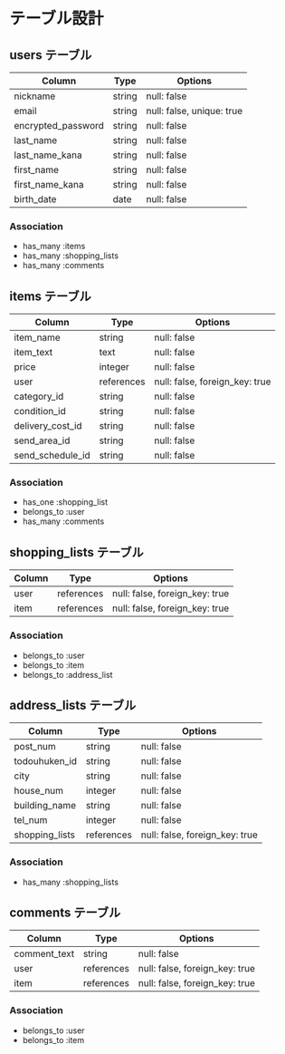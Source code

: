 # テーブル設計

## users テーブル

| Column             | Type    | Options                   |
| ------------------ | ------- | ------------------------- |
| nickname           | string  | null: false               |
| email              | string  | null: false, unique: true |
| encrypted_password | string  | null: false               |
| last_name          | string  | null: false               |
| last_name_kana     | string  | null: false               |
| first_name         | string  | null: false               |
| first_name_kana    | string  | null: false               |
| birth_date         | date    | null: false               |

### Association

- has_many :items
- has_many :shopping_lists
- has_many :comments

## items テーブル

| Column             | Type       | Options                        |
| ------------------ | ---------- | ------------------------------ |
| item_name          | string     | null: false                    |
| item_text          | text       | null: false                    |
| price              | integer    | null: false                    |
| user               | references | null: false, foreign_key: true |
| category_id        | string     | null: false                    |
| condition_id       | string     | null: false                    |
| delivery_cost_id   | string     | null: false                    |
| send_area_id       | string     | null: false                    |
| send_schedule_id   | string     | null: false                    |

### Association

- has_one :shopping_list
- belongs_to :user
- has_many :comments


## shopping_lists テーブル

| Column           | Type       | Options                        |
| ---------------- | ---------- | ------------------------------ |
| user             | references | null: false, foreign_key: true |
| item             | references | null: false, foreign_key: true |

### Association

- belongs_to :user
- belongs_to :item
- belongs_to :address_list

## address_lists テーブル

| Column            | Type       | Options                        |
| ----------------- | ---------- | ------------------------------ |
| post_num          | string     | null: false                    |
| todouhuken_id     | string     | null: false                    |
| city              | string     | null: false                    |
| house_num         | integer    | null: false                    |
| building_name     | string     | null: false                    |
| tel_num           | integer    | null: false                    |
| shopping_lists    | references | null: false, foreign_key: true |

### Association

- has_many :shopping_lists

## comments テーブル

| Column       | Type       | Options                        |
| ------------ | ---------- | ------------------------------ |
| comment_text | string     | null: false                    |
| user         | references | null: false, foreign_key: true |
| item         | references | null: false, foreign_key: true |

### Association

- belongs_to :user
- belongs_to :item
